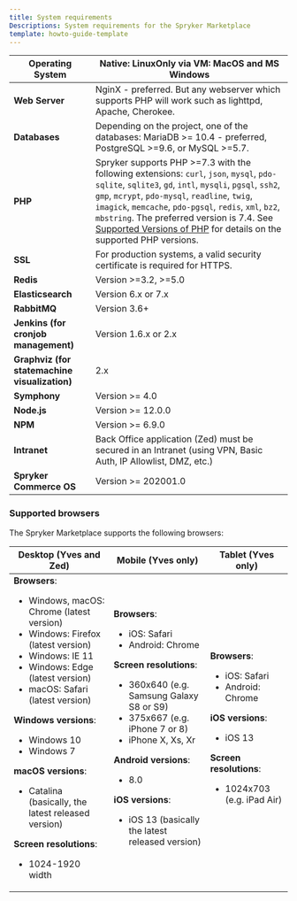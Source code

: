 ```yaml
---
title: System requirements
Descriptions: System requirements for the Spryker Marketplace
template: howto-guide-template
---
```


| Operating System                          | Native: LinuxOnly via VM: MacOS and MS Windows               |
| ----------------------------------------- | ------------------------------------------------------------ |
| **Web Server**                                | NginX - preferred. But any webserver which supports PHP will work such as lighttpd, Apache, Cherokee. |
| **Databases**                             | Depending on the project, one of the databases: MariaDB >= 10.4 - preferred, PostgreSQL >=9.6, or MySQL >=5.7. |
| **PHP**                                   | Spryker supports PHP >=7.3 with the following extensions: `curl`, `json`, `mysql`, `pdo-sqlite`, `sqlite3`, `gd`, `intl`, `mysqli`, `pgsql`, `ssh2`, `gmp`, `mcrypt`, `pdo-mysql`, `readline`, `twig`, `imagick`, `memcache`, `pdo-pgsql`, `redis`, `xml`, `bz2`, `mbstring`. The preferred version is 7.4. See [Supported Versions of PHP](https://documentation.spryker.com/docs/en/supported-versions-of-php) for details on the supported PHP versions.|
| **SSL**                                       | For production systems, a valid security certificate is required for HTTPS. |
| **Redis**                                     | Version >=3.2, >=5.0                                                |
| **Elasticsearch**                             | Version 6.x or 7.x                                        |
| **RabbitMQ**                                  | Version 3.6+                                                 |
| **Jenkins (for cronjob management)**          | Version 1.6.x or 2.x          |
| **Graphviz (for statemachine visualization)** | 2.x                                                          |
|**Symphony**| Version >= 4.0 |
|**Node.js**| Version >= 12.0.0 |
|**NPM**| Version >= 6.9.0 |
|**Intranet**| Back Office application (Zed) must be secured in an Intranet (using VPN, Basic Auth, IP Allowlist, DMZ, etc.) |
| **Spryker Commerce OS**| Version >= 202001.0 |



### Supported browsers
The Spryker Marketplace supports the following browsers:

| Desktop (Yves and Zed) | Mobile (Yves only) | Tablet (Yves only) |
| --- | --- | --- |
| **Browsers**: <ul><li> Windows, macOS: Chrome (latest version)</li> <li>Windows: Firefox (latest version)</li><li>Windows: IE 11</li><li>Windows: Edge (latest version)</li><li>macOS: Safari (latest version)</li></ul> **Windows versions**:<ul><li>Windows 10</li><li>Windows 7</li></ul>**macOS versions**:<ul><li> Catalina (basically, the latest released version)</li></ul>**Screen resolutions**:<ul><li>1024-1920 width</li></ul>|**Browsers**: <ul><li>iOS: Safari</li><li>Android: Chrome</li></ul>**Screen resolutions**:<ul><li>360x640 (e.g. Samsung Galaxy S8 or S9)</li><li>375x667 (e.g. iPhone 7 or 8)</li><li>iPhone X, Xs, Xr</li></ul>**Android versions**:<ul><li>8.0</li></ul>**iOS versions**:<ul><li>iOS 13 (basically the latest released version)</li></ul> | **Browsers**: <ul><li>iOS: Safari</li><li>Android: Chrome</li></ul>**iOS versions**:<ul><li>iOS 13</li></ul>**Screen resolutions**:<ul><li>1024x703 (e.g. iPad Air)</li></ul>|




